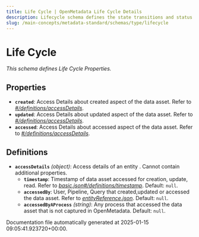 ```yaml
---
title: Life Cycle | OpenMetadata Life Cycle Details
description: Lifecycle schema defines the state transitions and status tracking for metadata objects.
slug: /main-concepts/metadata-standard/schemas/type/lifecycle
---
```


# Life Cycle

*This schema defines Life Cycle Properties.*

## Properties

- **`created`**: Access Details about created aspect of the data asset. Refer to *[#/definitions/accessDetails](#definitions/accessDetails)*.
- **`updated`**: Access Details about updated aspect of the data asset. Refer to *[#/definitions/accessDetails](#definitions/accessDetails)*.
- **`accessed`**: Access Details about accessed aspect of the data asset. Refer to *[#/definitions/accessDetails](#definitions/accessDetails)*.
## Definitions

- **`accessDetails`** *(object)*: Access details of an entity . Cannot contain additional properties.
  - **`timestamp`**: Timestamp of data asset accessed for creation, update, read. Refer to *[basic.json#/definitions/timestamp](#sic.json#/definitions/timestamp)*. Default: `null`.
  - **`accessedBy`**: User, Pipeline, Query that created,updated or accessed the data asset. Refer to *[entityReference.json](#tityReference.json)*. Default: `null`.
  - **`accessedByAProcess`** *(string)*: Any process that accessed the data asset that is not captured in OpenMetadata. Default: `null`.


Documentation file automatically generated at 2025-01-15 09:05:41.923720+00:00.
